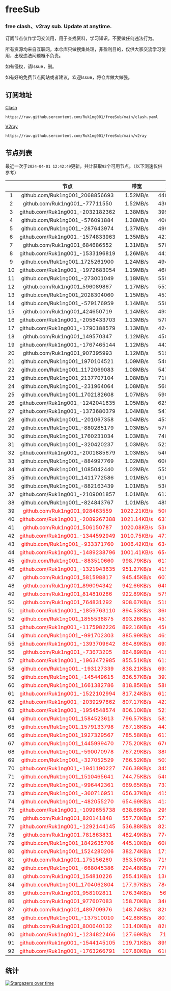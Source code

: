 # freeSub
### free clash、v2ray sub. Update at anytime.

订阅节点仅作学习交流用，用于查找资料，学习知识，不要做任何违法行为。

所有资源均来自互联网，本仓库只做搜集处理，非盈利目的，仅供大家交流学习使用，出现违法问题概不负责。

如有侵权，请Issue，删。

如有好的免费节点网站或者建议，欢迎Issue，将仓库做大做强。

## 订阅地址
[Clash](https://raw.githubusercontent.com/Ruk1ng001/freeSub/main/clash.yaml)
```
https://raw.githubusercontent.com/Ruk1ng001/freeSub/main/clash.yaml
```
[V2ray](https://raw.githubusercontent.com/Ruk1ng001/freeSub/main/v2ray)
```
https://raw.githubusercontent.com/Ruk1ng001/freeSub/main/v2ray
```

## 节点列表

最近一次于`2024-04-01 12:42:49`更新，共计获取`92`个可用节点。（以下测速仅供参考）

|  | 节点 | 带宽 | 延迟 |
|:-:|:--:|:--:|:--:|
 | 1 | github.com/Ruk1ng001_2068856693 | 1.52MB/s | 448.00ms |
 | 2 | github.com/Ruk1ng001_-77711550 | 1.52MB/s | 436.00ms |
 | 3 | github.com/Ruk1ng001_-2032182362 | 1.38MB/s | 399.00ms |
 | 4 | github.com/Ruk1ng001_-576091884 | 1.38MB/s | 406.00ms |
 | 5 | github.com/Ruk1ng001_-287643974 | 1.37MB/s | 499.00ms |
 | 6 | github.com/Ruk1ng001_-1574833963 | 1.35MB/s | 421.00ms |
 | 7 | github.com/Ruk1ng001_684686552 | 1.31MB/s | 578.00ms |
 | 8 | github.com/Ruk1ng001_-1533196819 | 1.26MB/s | 441.00ms |
 | 9 | github.com/Ruk1ng001_1725261900 | 1.24MB/s | 494.00ms |
 | 10 | github.com/Ruk1ng001_-1972683054 | 1.19MB/s | 466.00ms |
 | 11 | github.com/Ruk1ng001_-273001049 | 1.18MB/s | 559.00ms |
 | 12 | github.com/Ruk1ng001_596089867 | 1.17MB/s | 551.00ms |
 | 13 | github.com/Ruk1ng001_2028304060 | 1.15MB/s | 452.00ms |
 | 14 | github.com/Ruk1ng001_-579176959 | 1.14MB/s | 558.00ms |
 | 15 | github.com/Ruk1ng001_424650719 | 1.14MB/s | 493.00ms |
 | 16 | github.com/Ruk1ng001_-2058433703 | 1.13MB/s | 578.00ms |
 | 17 | github.com/Ruk1ng001_-1790188579 | 1.13MB/s | 424.00ms |
 | 18 | github.com/Ruk1ng001_149570347 | 1.12MB/s | 450.00ms |
 | 19 | github.com/Ruk1ng001_-1767465144 | 1.12MB/s | 442.00ms |
 | 20 | github.com/Ruk1ng001_907395993 | 1.12MB/s | 519.00ms |
 | 21 | github.com/Ruk1ng001_1970104521 | 1.09MB/s | 540.00ms |
 | 22 | github.com/Ruk1ng001_1172069083 | 1.08MB/s | 547.00ms |
 | 23 | github.com/Ruk1ng001_2137707104 | 1.08MB/s | 710.00ms |
 | 24 | github.com/Ruk1ng001_-231964064 | 1.08MB/s | 569.00ms |
 | 25 | github.com/Ruk1ng001_1702182608 | 1.07MB/s | 590.00ms |
 | 26 | github.com/Ruk1ng001_-1242041635 | 1.05MB/s | 625.00ms |
 | 27 | github.com/Ruk1ng001_-1373680379 | 1.04MB/s | 547.00ms |
 | 28 | github.com/Ruk1ng001_-201067358 | 1.04MB/s | 453.00ms |
 | 29 | github.com/Ruk1ng001_-880285179 | 1.03MB/s | 576.00ms |
 | 30 | github.com/Ruk1ng001_1760231034 | 1.03MB/s | 748.00ms |
 | 31 | github.com/Ruk1ng001_-320420237 | 1.03MB/s | 522.00ms |
 | 32 | github.com/Ruk1ng001_-2001885679 | 1.03MB/s | 546.00ms |
 | 33 | github.com/Ruk1ng001_-884997769 | 1.02MB/s | 606.00ms |
 | 34 | github.com/Ruk1ng001_1085042440 | 1.02MB/s | 555.00ms |
 | 35 | github.com/Ruk1ng001_1411772586 | 1.01MB/s | 616.00ms |
 | 36 | github.com/Ruk1ng001_-882163439 | 1.01MB/s | 536.00ms |
 | 37 | github.com/Ruk1ng001_-2109001857 | 1.01MB/s | 613.00ms |
 | 38 | github.com/Ruk1ng001_-824843767 | 1.01MB/s | 485.00ms |
 | 39 | <font color=red>github.com/Ruk1ng001_928463559</font> | <font color=red>1022.21KB/s</font> | <font color=red>500.00ms</font> |
 | 40 | <font color=red>github.com/Ruk1ng001_-2089267388</font> | <font color=red>1021.14KB/s</font> | <font color=red>637.00ms</font> |
 | 41 | <font color=red>github.com/Ruk1ng001_506150787</font> | <font color=red>1020.08KB/s</font> | <font color=red>536.00ms</font> |
 | 42 | <font color=red>github.com/Ruk1ng001_-1344592949</font> | <font color=red>1010.75KB/s</font> | <font color=red>471.00ms</font> |
 | 43 | <font color=red>github.com/Ruk1ng001_-933371760</font> | <font color=red>1006.42KB/s</font> | <font color=red>634.00ms</font> |
 | 44 | <font color=red>github.com/Ruk1ng001_-1489238796</font> | <font color=red>1001.41KB/s</font> | <font color=red>654.00ms</font> |
 | 45 | <font color=red>github.com/Ruk1ng001_-883510660</font> | <font color=red>998.79KB/s</font> | <font color=red>613.00ms</font> |
 | 46 | <font color=red>github.com/Ruk1ng001_-1321943635</font> | <font color=red>951.27KB/s</font> | <font color=red>419.00ms</font> |
 | 47 | <font color=red>github.com/Ruk1ng001_581598817</font> | <font color=red>945.45KB/s</font> | <font color=red>607.00ms</font> |
 | 48 | <font color=red>github.com/Ruk1ng001_896094342</font> | <font color=red>942.66KB/s</font> | <font color=red>648.00ms</font> |
 | 49 | <font color=red>github.com/Ruk1ng001_814810286</font> | <font color=red>922.89KB/s</font> | <font color=red>579.00ms</font> |
 | 50 | <font color=red>github.com/Ruk1ng001_764831292</font> | <font color=red>908.67KB/s</font> | <font color=red>519.00ms</font> |
 | 51 | <font color=red>github.com/Ruk1ng001_-1859763110</font> | <font color=red>894.53KB/s</font> | <font color=red>360.00ms</font> |
 | 52 | <font color=red>github.com/Ruk1ng001_1855538875</font> | <font color=red>893.26KB/s</font> | <font color=red>451.00ms</font> |
 | 53 | <font color=red>github.com/Ruk1ng001_-1175982226</font> | <font color=red>892.16KB/s</font> | <font color=red>456.00ms</font> |
 | 54 | <font color=red>github.com/Ruk1ng001_-991702303</font> | <font color=red>885.99KB/s</font> | <font color=red>461.00ms</font> |
 | 55 | <font color=red>github.com/Ruk1ng001_-1393709642</font> | <font color=red>864.89KB/s</font> | <font color=red>693.00ms</font> |
 | 56 | <font color=red>github.com/Ruk1ng001_-73673205</font> | <font color=red>864.89KB/s</font> | <font color=red>419.00ms</font> |
 | 57 | <font color=red>github.com/Ruk1ng001_-1963472985</font> | <font color=red>855.51KB/s</font> | <font color=red>612.00ms</font> |
 | 58 | <font color=red>github.com/Ruk1ng001_-193127339</font> | <font color=red>838.21KB/s</font> | <font color=red>693.00ms</font> |
 | 59 | <font color=red>github.com/Ruk1ng001_-145449615</font> | <font color=red>836.57KB/s</font> | <font color=red>392.00ms</font> |
 | 60 | <font color=red>github.com/Ruk1ng001_1661382786</font> | <font color=red>818.85KB/s</font> | <font color=red>588.00ms</font> |
 | 61 | <font color=red>github.com/Ruk1ng001_-1522102994</font> | <font color=red>817.24KB/s</font> | <font color=red>612.00ms</font> |
 | 62 | <font color=red>github.com/Ruk1ng001_-2039297862</font> | <font color=red>807.17KB/s</font> | <font color=red>422.00ms</font> |
 | 63 | <font color=red>github.com/Ruk1ng001_-1954548574</font> | <font color=red>806.10KB/s</font> | <font color=red>521.00ms</font> |
 | 64 | <font color=red>github.com/Ruk1ng001_1584523613</font> | <font color=red>796.57KB/s</font> | <font color=red>581.00ms</font> |
 | 65 | <font color=red>github.com/Ruk1ng001_1579133798</font> | <font color=red>787.18KB/s</font> | <font color=red>442.00ms</font> |
 | 66 | <font color=red>github.com/Ruk1ng001_1927329567</font> | <font color=red>785.58KB/s</font> | <font color=red>613.00ms</font> |
 | 67 | <font color=red>github.com/Ruk1ng001_1445999470</font> | <font color=red>775.20KB/s</font> | <font color=red>676.00ms</font> |
 | 68 | <font color=red>github.com/Ruk1ng001_-590070978</font> | <font color=red>767.29KB/s</font> | <font color=red>380.00ms</font> |
 | 69 | <font color=red>github.com/Ruk1ng001_-327052529</font> | <font color=red>766.52KB/s</font> | <font color=red>502.00ms</font> |
 | 70 | <font color=red>github.com/Ruk1ng001_-1941190227</font> | <font color=red>766.38KB/s</font> | <font color=red>345.00ms</font> |
 | 71 | <font color=red>github.com/Ruk1ng001_1510465641</font> | <font color=red>744.75KB/s</font> | <font color=red>548.00ms</font> |
 | 72 | <font color=red>github.com/Ruk1ng001_-996442361</font> | <font color=red>669.65KB/s</font> | <font color=red>733.00ms</font> |
 | 73 | <font color=red>github.com/Ruk1ng001_-360716951</font> | <font color=red>656.37KB/s</font> | <font color=red>415.00ms</font> |
 | 74 | <font color=red>github.com/Ruk1ng001_-482055270</font> | <font color=red>654.69KB/s</font> | <font color=red>413.00ms</font> |
 | 75 | <font color=red>github.com/Ruk1ng001_-1099655738</font> | <font color=red>638.66KB/s</font> | <font color=red>295.00ms</font> |
 | 76 | <font color=red>github.com/Ruk1ng001_820141848</font> | <font color=red>557.70KB/s</font> | <font color=red>577.00ms</font> |
 | 77 | <font color=red>github.com/Ruk1ng001_-1292144145</font> | <font color=red>536.88KB/s</font> | <font color=red>823.00ms</font> |
 | 78 | <font color=red>github.com/Ruk1ng001_781863831</font> | <font color=red>482.49KB/s</font> | <font color=red>774.00ms</font> |
 | 79 | <font color=red>github.com/Ruk1ng001_1842635706</font> | <font color=red>445.10KB/s</font> | <font color=red>608.00ms</font> |
 | 80 | <font color=red>github.com/Ruk1ng001_1524280206</font> | <font color=red>382.74KB/s</font> | <font color=red>171.00ms</font> |
 | 81 | <font color=red>github.com/Ruk1ng001_175156260</font> | <font color=red>353.50KB/s</font> | <font color=red>719.00ms</font> |
 | 82 | <font color=red>github.com/Ruk1ng001_-668045386</font> | <font color=red>294.48KB/s</font> | <font color=red>770.00ms</font> |
 | 83 | <font color=red>github.com/Ruk1ng001_154810226</font> | <font color=red>255.41KB/s</font> | <font color=red>136.00ms</font> |
 | 84 | <font color=red>github.com/Ruk1ng001_1704062804</font> | <font color=red>177.97KB/s</font> | <font color=red>784.00ms</font> |
 | 85 | <font color=red>github.com/Ruk1ng001_958102811</font> | <font color=red>176.34KB/s</font> | <font color=red>56.00ms</font> |
 | 86 | <font color=red>github.com/Ruk1ng001_977607083</font> | <font color=red>158.70KB/s</font> | <font color=red>346.00ms</font> |
 | 87 | <font color=red>github.com/Ruk1ng001_489709976</font> | <font color=red>148.74KB/s</font> | <font color=red>820.00ms</font> |
 | 88 | <font color=red>github.com/Ruk1ng001_-137510010</font> | <font color=red>142.88KB/s</font> | <font color=red>807.00ms</font> |
 | 89 | <font color=red>github.com/Ruk1ng001_800640132</font> | <font color=red>131.40KB/s</font> | <font color=red>820.00ms</font> |
 | 90 | <font color=red>github.com/Ruk1ng001_-1234822466</font> | <font color=red>127.69KB/s</font> | <font color=red>71.00ms</font> |
 | 91 | <font color=red>github.com/Ruk1ng001_-1544145105</font> | <font color=red>119.71KB/s</font> | <font color=red>895.00ms</font> |
 | 92 | <font color=red>github.com/Ruk1ng001_-1763266791</font> | <font color=red>107.80KB/s</font> | <font color=red>610.00ms</font> |


## 统计

[![Stargazers over time](https://starchart.cc/Ruk1ng001/freeSub.svg)](https://starchart.cc/Ruk1ng001/freeSub)